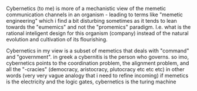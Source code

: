 Cybernetics (to me) is more of a mechanistic view of the memetic communication channels in an organism - leading to terms like "memetic engineering" which i find a bit disturbing sometimes as it tends to lean towards the "eumemics" and not the "promemics" paradigm. I.e. what is the rational inteligent design for this organism (company) instead of the natural evolution and cultivation of its flourishing.

Cybernetics in my view is a subset of memetics that deals with "command" and "government". in greek a cybernitis is the person who governs. so imo, cybernetics points to the coordination problem, the alignment problem, and all the "-cracies" (democracy, aristocracy, plutocracy etc etc etc) in other words (very very vague analogy that i need to refine incoming) if memetics is the electricity and the logic gates, cybernetics is the turing machine
